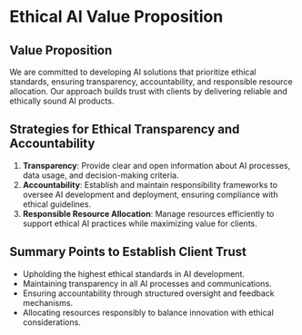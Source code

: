 

# Ethical AI Value Proposition

## Value Proposition
We are committed to developing AI solutions that prioritize ethical standards, ensuring transparency, accountability, and responsible resource allocation. Our approach builds trust with clients by delivering reliable and ethically sound AI products.

## Strategies for Ethical Transparency and Accountability
1. **Transparency**: Provide clear and open information about AI processes, data usage, and decision-making criteria.
2. **Accountability**: Establish and maintain responsibility frameworks to oversee AI development and deployment, ensuring compliance with ethical guidelines.
3. **Responsible Resource Allocation**: Manage resources efficiently to support ethical AI practices while maximizing value for clients.

## Summary Points to Establish Client Trust
- Upholding the highest ethical standards in AI development.
- Maintaining transparency in all AI processes and communications.
- Ensuring accountability through structured oversight and feedback mechanisms.
- Allocating resources responsibly to balance innovation with ethical considerations.